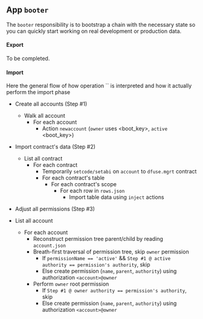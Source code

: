 ## App `booter`

The `booter` responsibility is to bootstrap a chain with the necessary state so you can quickly
start working on real development or production data.

#### Export

To be completed.

#### Import

Here the general flow of how operation `` is interpreted and how it actually perform the
import phase

- Create all accounts (Step #1)
  - Walk all account
    - For each account
      - Action `newaccount` (`owner` uses <boot_key>, `active` <boot_key>)

- Import contract's data (Step #2)
  - List all contract
    - For each contract
      - Temporarily `setcode/setabi` on `account` to `dfuse.mgrt` contract
      - For each contract's table
        - For each contract's scope
          - For each row in `rows.json`
            - Import table data using `inject` actions

- Adjust all permissions (Step #3)
 - List all account
   - For each account
     - Reconstruct permission tree parent/child by reading `account.json`
     - Breath-first traversal of permission tree, skip `owner` permission
       - If `permissionName == 'active'` && `Step #1 @ active authority == permission's authority`, skip
       - Else create permission (`name`, `parent`, `authority`) using authorization `<account>@owner`
     - Perform `owner` root permission
       - If `Step #1 @ owner authority == permission's authority`, skip
       - Else create permission (`name`, `parent`, `authority`) using authorization `<account>@owner`
